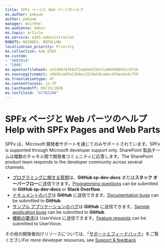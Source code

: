 ```yaml
---
title: SPFx ページと Web パーツのヘルプ
ms.author: pebaum
author: pebaum
manager: mnirkhe
ms.audience: Admin
ms.topic: article
ms.service: o365-administration
ROBOTS: NOINDEX, NOFOLLOW
localization_priority: Priority
ms.collection: Adm_O365
ms.custom:
- "9003014"
- "5806"
ms.openlocfilehash: a55208747662f2aebbd230c51a00596893cc972b
ms.sourcegitcommit: c6692ce0fa1358ec3529e59ca0ecdfdea4cdc759
ms.translationtype: HT
ms.contentlocale: ja-JP
ms.lasthandoff: 09/15/2020
ms.locfileid: "47782296"
---
```

# <a name="help-with-spfx-pages-and-web-parts"></a><span data-ttu-id="db259-102">SPFx ページと Web パーツのヘルプ</span><span class="sxs-lookup"><span data-stu-id="db259-102">Help with SPFx Pages and Web Parts</span></span>

<span data-ttu-id="db259-103">SPFx は、Microsoft 開発者サポートを通じてのみサポートされています。</span><span class="sxs-lookup"><span data-stu-id="db259-103">SPFx is supported through Microsoft developer support only.</span></span> <span data-ttu-id="db259-104">SharePoint 製品チームは複数のチャネル間で開発者コミュニティに応答します。</span><span class="sxs-lookup"><span data-stu-id="db259-104">The SharePoint product team responds to the developer community across several channels.</span></span>

- <span data-ttu-id="db259-105">[プログラミングに関する質問](https://docs.microsoft.com/sharepoint/dev/support-feedback#programming-questions)は、**GitHub sp-dev-docs** または**スタック オーバーフロー**に送信できます。</span><span class="sxs-lookup"><span data-stu-id="db259-105">[Programming questions](https://docs.microsoft.com/sharepoint/dev/support-feedback#programming-questions)  can be submitted to  **GitHub sp-dev-docs**  or  **Stack Overflow**.</span></span>
- <span data-ttu-id="db259-106">[ドキュメントのバグ](https://docs.microsoft.com/sharepoint/dev/support-feedback#documentation-bugs)は **GitHub** に送信できます。</span><span class="sxs-lookup"><span data-stu-id="db259-106">[Documentation bugs](https://docs.microsoft.com/sharepoint/dev/support-feedback#documentation-bugs)  can be submitted to **GitHub**.</span></span>
- <span data-ttu-id="db259-107">[サンプル アプリケーションのバグ](https://docs.microsoft.com/sharepoint/dev/support-feedback#sample-application-bugs)は **GitHub** に送信できます。</span><span class="sxs-lookup"><span data-stu-id="db259-107">[Sample application bugs](https://docs.microsoft.com/sharepoint/dev/support-feedback#sample-application-bugs)  can be submitted to  **GitHub**.</span></span>
- <span data-ttu-id="db259-108">[機能の要求](https://docs.microsoft.com/sharepoint/dev/support-feedback#feature-requests)は UserVoice に送信できます。</span><span class="sxs-lookup"><span data-stu-id="db259-108">[Feature requests](https://docs.microsoft.com/sharepoint/dev/support-feedback#feature-requests)  can be submitted to UserVoice.</span></span>

<span data-ttu-id="db259-109">その他の開発者向けリソースについては、「[サポートとフィードバック](https://docs.microsoft.com/sharepoint/dev/support-feedback)」をご覧ください</span><span class="sxs-lookup"><span data-stu-id="db259-109">For more developer resources, see  [Support & feedback](https://docs.microsoft.com/sharepoint/dev/support-feedback)</span></span>